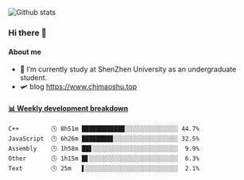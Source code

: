 ![Github stats](https://github-readme-stats.vercel.app/api?username=chimaoshu&show_icons=true&theme=cobalt)

### Hi there 👋

#### About me

- 🏫 I’m currently study at ShenZhen University as an undergraduate student.
- 🛩️ blog  https://www.chimaoshu.top

<!-- waka-box start -->
#### <a href="https://gist.github.com/e235103f6d3ace58395a9ff863c34467" target="_blank">📊 Weekly development breakdown</a>
```text
C++         🕓 8h51m ████████████░░░░░░░░░░░░░░░ 44.7%
JavaScript  🕓 6h26m ████████▊░░░░░░░░░░░░░░░░░░ 32.5%
Assembly    🕓 1h58m ██▋░░░░░░░░░░░░░░░░░░░░░░░░  9.9%
Other       🕓 1h15m █▋░░░░░░░░░░░░░░░░░░░░░░░░░  6.3%
Text        🕓 25m   ▌░░░░░░░░░░░░░░░░░░░░░░░░░░  2.1%
```
<!-- Powered by https://github.com/YouEclipse/waka-box-go . -->
<!-- waka-box end -->
